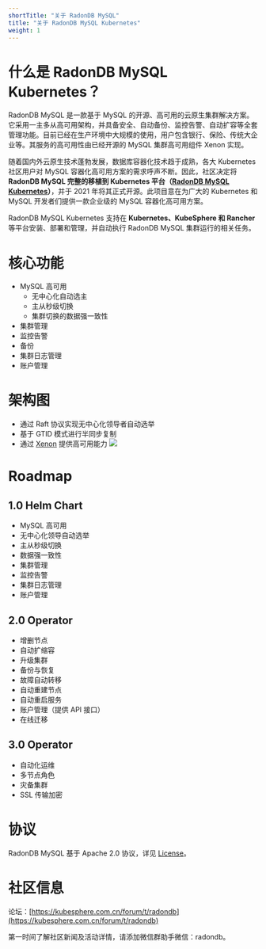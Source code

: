 ```yaml
---
shortTitle: "关于 RadonDB MySQL"
title: "关于 RadonDB MySQL Kubernetes"
weight: 1
---
```


# 什么是 RadonDB MySQL Kubernetes？
RadonDB MySQL 是一款基于 MySQL 的开源、高可用的云原生集群解决方案。它采用一主多从高可用架构，并具备安全、自动备份、监控告警、自动扩容等全套管理功能。目前已经在生产环境中大规模的使用，用户包含银行、保险、传统大企业等。其服务的高可用性由已经开源的 MySQL 集群高可用组件 Xenon 实现。

随着国内外云原生技术蓬勃发展，数据库容器化技术趋于成熟，各大 Kubernetes 社区用户对 MySQL 容器化高可用方案的需求呼声不断。因此，社区决定将 **RadonDB MySQL 完整的移植到 Kubernetes 平台（[RadonDB MySQL Kubernetes](https://github.com/radondb/radondb-mysql-kubernetes)）**，并于 2021 年将其正式开源。此项目意在为广大的 Kubernetes 和 MySQL 开发者们提供一款企业级的 MySQL 容器化高可用方案。

RadonDB MySQL Kubernetes 支持在 **Kubernetes、KubeSphere 和 Rancher** 等平台安装、部署和管理，并自动执行 RadonDB MySQL 集群运行的相关任务。

# 核心功能
- MySQL 高可用
    - 无中心化自动选主
    - 主从秒级切换
    - 集群切换的数据强一致性
- 集群管理
- 监控告警
- 备份
- 集群日志管理
- 账户管理

# 架构图
- 通过 Raft 协议实现无中心化领导者自动选举
- 基于 GTID 模式进行半同步复制
- 通过 [Xenon](https://github.com/radondb/xenon) 提供高可用能力
![](https://dbg-files.pek3b.qingstor.com/radondb_website/post/211108_MySQL%20Operator%2001%20%7C%20%E6%9E%B6%E6%9E%84%E8%AE%BE%E8%AE%A1%E6%A6%82%E8%A7%88/3.jpg)

# Roadmap

## 1.0 Helm Chart
- MySQL 高可用
- 无中心化领导自动选举
- 主从秒级切换
- 数据强一致性
- 集群管理
- 监控告警
- 集群日志管理
- 账户管理

## 2.0 Operator

- 增删节点
- 自动扩缩容
- 升级集群
- 备份与恢复
- 故障自动转移
- 自动重建节点
- 自动重启服务
- 账户管理（提供 API 接口）
- 在线迁移

## 3.0 Operator

- 自动化运维
- 多节点角色
- 灾备集群
- SSL 传输加密

# 协议
RadonDB MySQL 基于 Apache 2.0 协议，详见 [License](https://github.com/radondb/radondb-mysql-kubernetes/blob/main/LICENSE)。

# 社区信息

论坛：[https://kubesphere.com.cn/forum/t/radondb](https://kubesphere.com.cn/forum/t/radondb)

第一时间了解社区新闻及活动详情，请添加微信群助手微信：radondb。